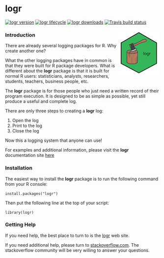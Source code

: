 # logr 
<!-- badges: start -->

[![logr version](https://www.r-pkg.org/badges/version/logr)](https://cran.r-project.org/package=logr)
[![logr lifecycle](https://img.shields.io/badge/lifecycle-stable-blue.svg)](https://cran.r-project.org/package=logr)
[![logr downloads](https://cranlogs.r-pkg.org/badges/grand-total/logr)](https://cran.r-project.org/package=logr)
[![Travis build status](https://travis-ci.com/dbosak01/logr.svg?branch=master)](https://travis-ci.com/dbosak01/logr)

<!-- badges: end -->

### Introduction <img src='man/images/logr2.png' align="right" height="138" />

There are already several logging packages for R.  Why create another one? 

What the other logging packages have in common is that they were built
for R package developers.  What is different about the **logr** package is
that it is built for normal R users: statisticians, analysts, researchers, 
students, teachers, business people, etc.

The **logr** package is for those people who just need a written record of their
program execution.  It is designed to be as simple as possible, yet still
produce a useful and complete log.  

There are only three steps to creating a **logr** log:

1. Open the log
2. Print to the log
3. Close the log

Now this a logging system that anyone can use!  

For examples and additional 
information, please visit the **logr** documentation site 
[here](https://logr.r-sassy.org/articles/logr.html)


### Installation

The easiest way to install the **logr** package is to run the following 
command from your R console:

    install.packages("logr")


Then put the following line at the top of your script:

    library(logr)
    

### Getting Help

If you need help, the best place 
to turn to is the [logr](http://logr.r-sassy.org) web site.  

If you need additional help, please turn 
to [stackoverflow.com](https://stackoverflow.com).  The stackoverflow 
community will be very willing to answer your questions.  


